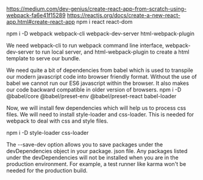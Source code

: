 https://medium.com/dev-genius/create-react-app-from-scratch-using-webpack-fa6e41f15289
https://reactjs.org/docs/create-a-new-react-app.html#create-react-app
npm i react react-dom

<!-- We are using webpack to bundle our project. Webpack will compile our code to one single bundle which can be injected to our template html before serving it in the web.
 -->
npm i -D webpack webpack-cli webpack-dev-server html-webpack-plugin

We need webpack-cli to run webpack command line interface, webpack-dev-server to run local server, and html-webpack-plugin to create a html template to serve our bundle.


We need quite a bit of dependencies from babel which is used to transpile our modern javascript code into browser friendly format. Without the use of babel we cannot run our ES6 javascript within the browser. It also makes our code backward compatible in older version of browsers.
npm i -D @babel/core @babel/preset-env @babel/preset-react babel-loader

Now, we will install few dependencies which will help us to process css files. We will need to install style-loader and css-loader. This is needed for webpack to deal with css and style files. 

npm i -D style-loader css-loader

The --save-dev option allows you to save packages under the devDependencies object in your package. json file. Any packages listed under the devDependencies will not be installed when you are in the production environment. For example, a test runner like karma won't be needed for the production build.


